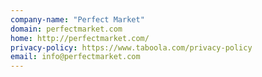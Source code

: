 ```yaml
---
company-name: "Perfect Market"
domain: perfectmarket.com
home: http://perfectmarket.com/
privacy-policy: https://www.taboola.com/privacy-policy
email: info@perfectmarket.com
---
```





